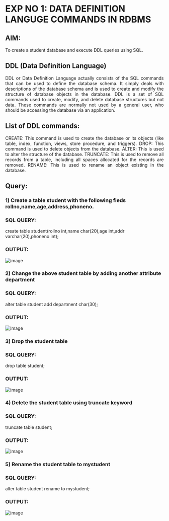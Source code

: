 # EXP NO 1: DATA DEFINITION LANGUGE COMMANDS IN RDBMS

## AIM:
To create a student database and execute DDL queries using SQL.


## DDL (Data Definition Language)
<div align="justify">
DDL or Data Definition Language actually consists of the SQL commands that can be used to define the database schema. It simply deals with descriptions of the database schema and is used to create and modify the structure of database objects in the database. DDL is a set of SQL commands used to create, modify, and delete database structures but not data. These commands are normally not used by a general user, who should be accessing the database via an application.
</div>
 
## List of DDL commands: 
<div align="justify">
CREATE: This command is used to create the database or its objects (like table, index, function, views, store procedure, and triggers).
DROP: This command is used to delete objects from the database.
ALTER: This is used to alter the structure of the database.
TRUNCATE: This is used to remove all records from a table, including all spaces allocated for the records are removed.
RENAME: This is used to rename an object existing in the database.
</div>

## Query:
### 1) Create a table student with the following fieds rollno,name,age,address,phoneno.

### SQL QUERY: 

create table student(rollno int,name char(20),age int,addr varchar(20),phoneno int);

### OUTPUT:
![image](https://github.com/JivanKarthick/G2_DBMS/assets/121165867/2ba6abfa-5bb5-4a16-a016-45625e72944b)

### 2) Change the above student table by adding another attribute department

### SQL QUERY: 
alter table student add department char(30);
### OUTPUT:
![image](https://github.com/JivanKarthick/G2_DBMS/assets/121165867/eaaf7f33-f23b-49dc-a6da-f07409081b4f)

### 3) Drop the student table
### SQL QUERY: 
drop table student;
### OUTPUT:
![image](https://github.com/JivanKarthick/G2_DBMS/assets/121165867/cbab309a-6a63-42cd-8a81-971a3cdaacca)

### 4) Delete the student table using truncate keyword
### SQL QUERY: 
truncate table student;
### OUTPUT:
![image](https://github.com/JivanKarthick/G2_DBMS/assets/121165867/7875ca13-f294-44b1-b14d-992b56a66878)

### 5) Rename the student table to mystudent
### SQL QUERY: 
alter table student rename to mystudent;
### OUTPUT:
![image](https://github.com/JivanKarthick/G2_DBMS/assets/121165867/ca24025f-47f8-487a-af81-d68bb1ece513)
